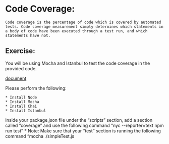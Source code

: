 # Code Coverage:
	Code coverage is the percentage of code which is covered by automated tests. Code coverage measurement simply determines which statements in a body of code have been executed through a test run, and which statements have not.

## Exercise:
You will be using Mocha and Istanbul to test the code coverage in the provided code. 

[document](https://raw.githubusercontent.com/PaulDHenson/devops-bootcamp/master/examples/codeQuality/javascript/simple.js ':include :type=code javascript')

Please perform the following:

    * Install Node
    * Install Mocha
    * Install Chai
    * Install Istanbul

Inside your package.json file under the “scripts” section, add a section called “coverage” and use the following command “nyc --reporter=text npm run test”
    * Note: Make sure that your “test” section is running the following command “mocha ./simpleTest.js